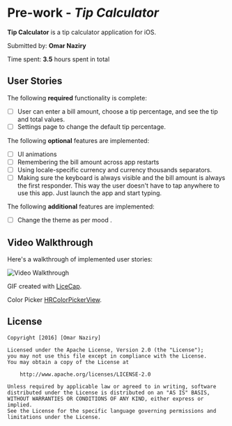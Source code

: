 # Pre-work - *Tip Calculator*

**Tip Calculator** is a tip calculator application for iOS.

Submitted by: **Omar Naziry**

Time spent: **3.5** hours spent in total

## User Stories

The following **required** functionality is complete:

* [ ] User can enter a bill amount, choose a tip percentage, and see the tip and total values.
* [ ] Settings page to change the default tip percentage.

The following **optional** features are implemented:
* [ ] UI animations
* [ ] Remembering the bill amount across app restarts 
* [ ] Using locale-specific currency and currency thousands separators.
* [ ] Making sure the keyboard is always visible and the bill amount is always the first responder. This way the user doesn't have to tap anywhere to use this app. Just launch the app and start typing.

The following **additional** features are implemented:

- [ ] Change the theme as per mood . 

## Video Walkthrough 

Here's a walkthrough of implemented user stories:

<img src='http://i.imgur.com/DLP1apg.gif' title='Video Walkthrough' width='' alt='Video Walkthrough' />

GIF created with [LiceCap](http://www.cockos.com/licecap/).

Color Picker [HRColorPickerView](https://github.com/hayashi311/Color-Picker-for-iOS).
## License

    Copyright [2016] [Omar Naziry]

    Licensed under the Apache License, Version 2.0 (the "License");
    you may not use this file except in compliance with the License.
    You may obtain a copy of the License at

        http://www.apache.org/licenses/LICENSE-2.0

    Unless required by applicable law or agreed to in writing, software
    distributed under the License is distributed on an "AS IS" BASIS,
    WITHOUT WARRANTIES OR CONDITIONS OF ANY KIND, either express or implied.
    See the License for the specific language governing permissions and
    limitations under the License.
